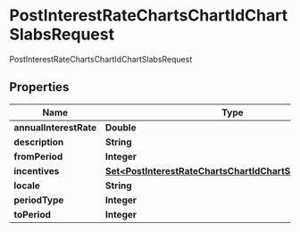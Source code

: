 

# PostInterestRateChartsChartIdChartSlabsRequest

PostInterestRateChartsChartIdChartSlabsRequest

## Properties

| Name | Type | Description | Notes |
|------------ | ------------- | ------------- | -------------|
|**annualInterestRate** | **Double** |  |  [optional] |
|**description** | **String** |  |  [optional] |
|**fromPeriod** | **Integer** |  |  [optional] |
|**incentives** | [**Set&lt;PostInterestRateChartsChartIdChartSlabsIncentives&gt;**](PostInterestRateChartsChartIdChartSlabsIncentives.md) |  |  [optional] |
|**locale** | **String** |  |  [optional] |
|**periodType** | **Integer** |  |  [optional] |
|**toPeriod** | **Integer** |  |  [optional] |



